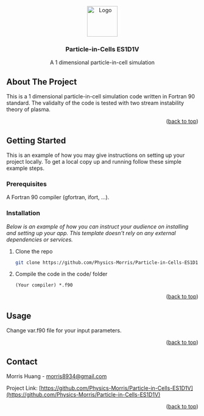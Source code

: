 <div id="top"></div>

<!-- PROJECT LOGO -->
<br />
<div align="center">
  <a href="https://github.com/Physics-Morris/Particle-in-Cells-ES1D1V">
    <img src="https://github.com/Physics-Morris/Particle-in-Cells-ES1D1V/blob/main/figures/video/0499.png" alt="Logo" width="80" height="80">
  </a>

  <h3 align="center">Particle-in-Cells ES1D1V</h3>

  <p align="center">
    A 1 dimensional particle-in-cell simulation
  </p>
</div>


<!-- ABOUT THE PROJECT -->
## About The Project

This is a 1 dimensional particle-in-cell simulation code written in Fortran 90 standard. The validalty of the code is tested with two stream instability theory of plasma.

<p align="right">(<a href="#top">back to top</a>)</p>



<!-- GETTING STARTED -->
## Getting Started

This is an example of how you may give instructions on setting up your project locally.
To get a local copy up and running follow these simple example steps.

### Prerequisites

A Fortran 90 compiler (gfortran, ifort, ...).

### Installation

_Below is an example of how you can instruct your audience on installing and setting up your app. This template doesn't rely on any external dependencies or services._

1. Clone the repo
   ```sh
   git clone https://github.com/Physics-Morris/Particle-in-Cells-ES1D1V.git
   ```
3. Compile the code in the code/ folder
   ```
   (Your compiler) *.f90
   ```

<p align="right">(<a href="#top">back to top</a>)</p>


<!-- USAGE EXAMPLES -->
## Usage

Change var.f90 file for your input parameters.

<p align="right">(<a href="#top">back to top</a>)</p>

## Contact

Morris Huang - morris8934@gmail.com

Project Link: [https://github.com/Physics-Morris/Particle-in-Cells-ES1D1V](https://github.com/Physics-Morris/Particle-in-Cells-ES1D1V)

<p align="right">(<a href="#top">back to top</a>)</p>

